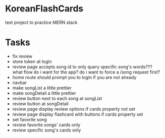 # KoreanFlashCards
test project to practice MERN stack



# Tasks
<ul>
<li>fix review</li>

<li>store token at login</li>
<li>review page accepts song id to only query specific song's words??? what flow do i want for the app? do i want to force a /song request first?</li>
<li>home route should prompt you to login if you are not already</li>
<li>navbar</li>
<li>make songList a little prettier</li>
<li>make songDetail a little prettier</li>
<li>review button next to each song at songList</li>
<li>review button at songDetail</li>
<li>review page display review options if cards property not set</li>
<li>review page display flashcard with buttons if cards property set</li>

<li>set favorite song</li>
<li>review favorite songs' cards only</li>
<li>review specific song's cards only</li>
</ul>